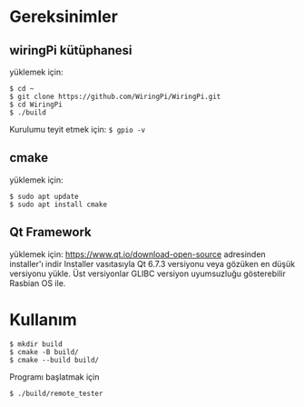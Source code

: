 # Gereksinimler

## wiringPi kütüphanesi
yüklemek için:

```
$ cd ~
$ git clone https://github.com/WiringPi/WiringPi.git
$ cd WiringPi
$ ./build
```

Kurulumu teyit etmek için:
```$ gpio -v```

## cmake
yüklemek için:

```
$ sudo apt update
$ sudo apt install cmake
```

## Qt Framework
yüklemek için:
https://www.qt.io/download-open-source adresinden installer'ı indir
Installer vasıtasıyla Qt 6.7.3 versiyonu veya gözüken en düşük versiyonu yükle. Üst versiyonlar GLIBC versiyon uyumsuzluğu gösterebilir Rasbian OS ile.

# Kullanım

```
$ mkdir build
$ cmake -B build/
$ cmake --build build/
```

Programı başlatmak için

```
$ ./build/remote_tester
```
